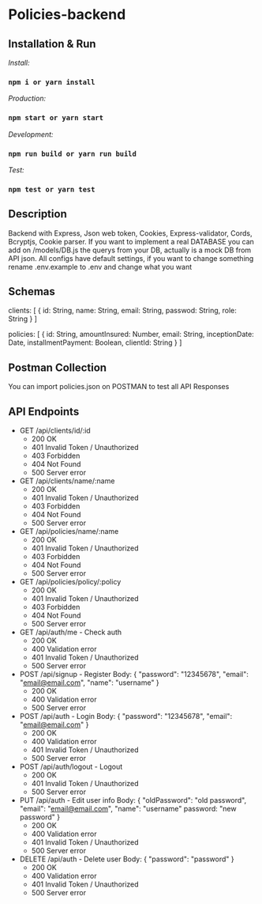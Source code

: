 # Policies-backend

## Installation & Run
*Install:*
### `npm i or yarn install`
*Production:*
### `npm start or yarn start`
*Development:*
### `npm run build or yarn run build`
*Test:*
### `npm test or yarn test`

## Description

Backend with Express, Json web token, Cookies, Express-validator, Cords, Bcryptjs, Cookie parser.
If you want to implement a real DATABASE you can add on /models/DB.js the querys from your DB, actually is a mock DB from API json.
All configs have default settings, if you want to change something rename .env.example to .env and change what you want

## Schemas

clients: [
  {
    id: String,
    name: String,
    email: String,
    passwod: String,
    role: String
  }
]

policies: [
  {
    id: String,
    amountInsured: Number,
    email: String,
    inceptionDate: Date,
    installmentPayment: Boolean,
    clientId: String
  }
]
## Postman Collection

You can import policies.json on POSTMAN to test all API Responses

## API Endpoints

- GET /api/clients/id/:id
  - 200 OK
  - 401 Invalid Token / Unauthorized
  - 403 Forbidden
  - 404 Not Found
  - 500 Server error
- GET /api/clients/name/:name
  - 200 OK
  - 401 Invalid Token / Unauthorized
  - 403 Forbidden
  - 404 Not Found
  - 500 Server error
- GET /api/policies/name/:name
  - 200 OK
  - 401 Invalid Token / Unauthorized
  - 403 Forbidden
  - 404 Not Found
  - 500 Server error
- GET /api/policies/policy/:policy
  - 200 OK
  - 401 Invalid Token / Unauthorized
  - 403 Forbidden
  - 404 Not Found
  - 500 Server error
- GET /api/auth/me - Check auth
  - 200 OK
  - 400 Validation error
  - 401 Invalid Token / Unauthorized
  - 500 Server error
- POST /api/signup - Register
  Body: { "password": "12345678", "email": "email@email.com", "name": "username" }
  - 200 OK
  - 400 Validation error
  - 500 Server error
- POST /api/auth - Login
  Body: { "password": "12345678", "email": "email@email.com" }
  - 200 OK
  - 400 Validation error
  - 401 Invalid Token / Unauthorized
  - 500 Server error
- POST /api/auth/logout - Logout
  - 200 OK
  - 401 Invalid Token / Unauthorized
  - 500 Server error
- PUT /api/auth - Edit user info
  Body: { "oldPassword": "old password", "email": "email@email.com", "name": "username" password: "new password" }
  - 200 OK
  - 400 Validation error
  - 401 Invalid Token / Unauthorized
  - 500 Server error
- DELETE /api/auth - Delete user
  Body: { "password": "password" }
  - 200 OK
  - 400 Validation error
  - 401 Invalid Token / Unauthorized
  - 500 Server error
